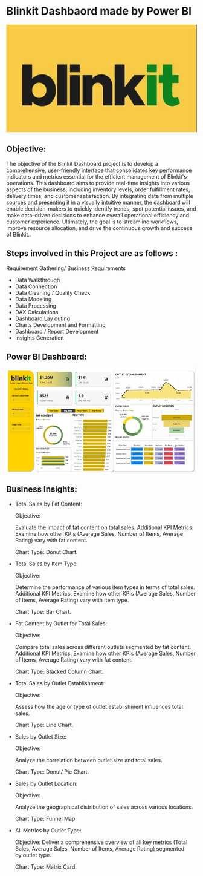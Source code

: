 # Blinkit Dashbaord made by Power BI

![img1](https://github.com/tanmaybiswas007/powerbi_blinkit/blob/main/Blinkit-yellow-rounded.jpeg)

Objective: 
-
The objective of the Blinkit Dashboard project is to develop a comprehensive, user-friendly interface that consolidates key performance indicators and metrics essential for the efficient management of Blinkit's operations. This dashboard aims to provide real-time insights into various aspects of the business, including inventory levels, order fulfillment rates, delivery times, and customer satisfaction. By integrating data from multiple sources and presenting it in a visually intuitive manner, the dashboard will enable decision-makers to quickly identify trends, spot potential issues, and make data-driven decisions to enhance overall operational efficiency and customer experience. Ultimately, the goal is to streamline workflows, improve resource allocation, and drive the continuous growth and success of Blinkit..

Steps involved in this Project are as follows :
-   
Requirement Gathering/ Business Requirements 

* Data Walkthrough 
* Data Connection 
* Data Cleaning / Quality Check 
* Data Modeling 
* Data Processing 
* DAX Calculations 
* Dashboard Lay outing 
* Charts Development and Formatting 
* Dashboard / Report Development 
* Insights Generation

Power BI Dashboard: 
-
 ![img1](https://github.com/tanmaybiswas007/powerbi_blinkit/blob/main/Blinkit%20Dashboard.jpg)

Business Insights:
-
* Total Sales by Fat Content:

  Objective:

  Evaluate the impact of fat content on total sales.
  Additional KPI Metrics: Examine how other KPIs (Average Sales, Number of Items, Average Rating) vary with fat content.

  Chart Type: Donut Chart.

* Total Sales by Item Type:

  Objective:

  Determine the performance of various item types in terms of total sales.
  Additional KPI Metrics: Examine how other KPIs (Average Sales, Number of Items, Average Rating) vary with item type.

  Chart Type: Bar Chart.

* Fat Content by Outlet for Total Sales:

  Objective:

  Compare total sales across different outlets segmented by fat content.
  Additional KPI Metrics: Examine how other KPIs (Average Sales, Number of Items, Average Rating) vary with fat content.

  Chart Type: Stacked Column Chart.

* Total Sales by Outlet Establishment:

  Objective:

  Assess how the age or type of outlet establishment influences total sales.

  Chart Type: Line Chart.

* Sales by Outlet Size:

  Objective:

  Analyze the correlation between outlet size and total sales.

  Chart Type: Donut/ Pie Chart.

* Sales by Outlet Location:

  Objective:

  Analyze the geographical distribution of sales across various locations.

  Chart Type: Funnel Map

* All Metrics by Outlet Type:

  Objective: Deliver a comprehensive overview of all key metrics (Total Sales, Average Sales, Number of Items, Average Rating) segmented  
  by outlet type.

  Chart Type: Matrix Card.

